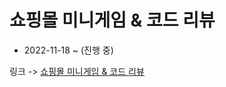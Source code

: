 # 쇼핑몰 미니게임 & 코드 리뷰

- 2022-11-18 ~ (진행 중)

링크 -> [쇼핑몰 미니게임 & 코드 리뷰](https://academy.dream-coding.com/courses/mini-shopping)
